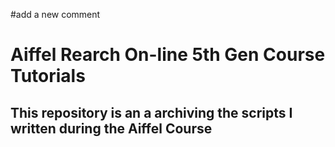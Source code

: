 #add a new comment
# Aiffel Rearch On-line 5th Gen Course Tutorials
## This repository is an a archiving the scripts I written during the Aiffel Course
